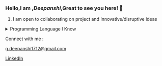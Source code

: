 ### Hello,I am ,<i>Deepanshi</i>,Great to see you here! 👋
<!--
This text here is <b>bold</b> or **
This text here is <i>italic</i> or *
This text here is <s>strikethrough</s> or ~~
<a href="http://eddiejaoude.io">Eddie Jaoude</a>
<img src="http://mydomain.com/myimage.png" alt="Title of image"> or ![Title of image](http://mydomain.com/myimage.png)
#same for table 
 > This is a quote to give context
        
        I agree with this idea

<details>
          <summary>Click to expand!</summary>
          
            ## More great tips!

            - item 1 
            - item 2
        </details>

-->

1. I am open to collaborating on project and Innovative/disruptive ideas
<details>
          <summary>Programming Language I Know </summary>
             
            - Python
            - Java
</details>


Connect with me :

g.deepanshi1712@gmail.com

[LinkedIn](https://www.linkedin.com/in/deepanshi-gupta-230030215/)

<!--
**Deepanshi-Gupta/Deepanshi-Gupta** is a ✨ _special_ ✨ repository because its `README.md` (this file) appears on your GitHub profile.

Here are some ideas to get you started:

- 🔭 I’m currently working on ...
- 🌱 I’m currently learning ...
- 🤔 I’m looking for help with ...
- 💬 Ask me about ...

-->
